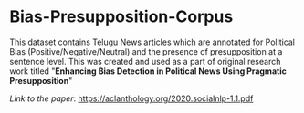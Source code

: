 # Bias-Presupposition-Corpus

This dataset contains Telugu News articles which are annotated for Political Bias (Positive/Negative/Neutral) and the presence of presupposition at a sentence level.
This was created and used as a part of original research work titled "**Enhancing Bias Detection in Political News Using Pragmatic Presupposition**"   
  
*Link to the paper*: https://aclanthology.org/2020.socialnlp-1.1.pdf
